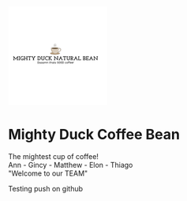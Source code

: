 ![Mighty Duck Coffee](images/mighty-duck.jpg)
# Mighty Duck Coffee Bean
The mightest cup of coffee!\
Ann - Gincy - Matthew - Elon - Thiago\
"Welcome to our TEAM"

Testing push on github
